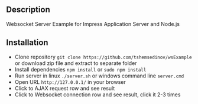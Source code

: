 ## Description

Websocket Server Example for Impress Application Server and Node.js

## Installation

  - Clone repository `git clone https://github.com/tshemsedinov/wsExample` or download zip file and extract to separate folder
  - Install dependencies `npm install` or `sudo npm install`
  - Run server in linux `./server.sh` or windows command line `server.cmd`
  - Open URL `http://127.0.0.1/` in your browser
  - Click to AJAX request row and see result
  - Click to Websocket connection row and see result, click it 2-3 times
